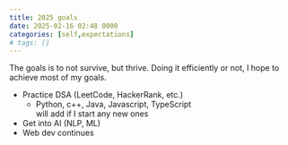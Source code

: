 ```yaml
---
title: 2025 goals
date: 2025-02-16 02:48 0000 
categories: [self,expectations]
# tags: []
---
```


The goals is to not survive, but thrive. Doing it efficiently or not, I hope to achieve most of my goals. 

- Practice DSA (LeetCode, HackerRank, etc.)
  - Python, c++, Java, Javascript, TypeScript
  <br> will add if I start any new ones
- Get into AI (NLP, ML) 
- Web dev continues
 

